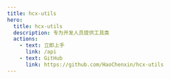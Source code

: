 ```yaml
---
title: hcx-utils
hero:
  title: hcx-utils
  description: 专为开发人员提供工具类
  actions:
    - text: 立即上手
      link: /api
    - text: GitHub
      link: https://github.com/HaoChenxin/hcx-utils
---
```

